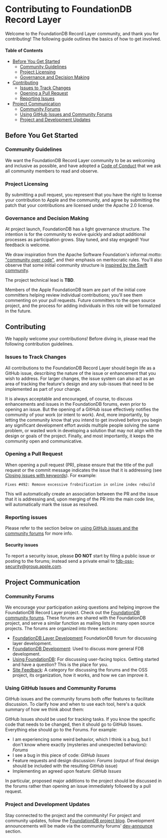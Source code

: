 # Contributing to FoundationDB Record Layer

Welcome to the FoundationDB Record Layer community, and thank you for contributing! 
The following guide outlines the basics of how to get involved.

#### Table of Contents

* [Before You Get Started](#before-you-get-started)
  * [Community Guidelines](#community-guidelines)
  * [Project Licensing](#project-licensing)
  * [Governance and Decision Making](#governance-and-decision-making)
* [Contributing](#contributing)
  * [Issues to Track Changes](#issues-to-track-changes)
  * [Opening a Pull Request](#opening-a-pull-request)
  * [Reporting Issues](#reporting-issues)
* [Project Communication](#project-communication)
  * [Community Forums](#community-forums)
  * [Using GitHub Issues and Community Forums](#using-github-issues-and-community-forums)
  * [Project and Development Updates](#project-and-development-updates)

## Before You Get Started

### Community Guidelines

We want the FoundationDB Record Layer community to be as welcoming and inclusive as 
possible, and have adopted a [Code of Conduct](CODE_OF_CONDUCT.md) that we ask all 
community members to read and observe.

### Project Licensing

By submitting a pull request, you represent that you have the right to license your 
contribution to Apple and the community, and agree by submitting the patch that 
your contributions are licensed under the Apache 2.0 license.

### Governance and Decision Making

At project launch, FoundationDB has a light governance structure. The intention is 
for the community to evolve quickly and adopt additional processes as participation 
grows. Stay tuned, and stay engaged! Your feedback is welcome.

We draw inspiration from the Apache Software Foundation's informal motto: 
["community over code"](https://blogs.apache.org/foundation/entry/asf_15_community_over_code), 
and their emphasis on meritocratic rules. You'll also observe that some initial 
community structure is [inspired by the Swift community](https://swift.org/community/#community-structure).

The project technical lead is **TBD**.

Members of the Apple FoundationDB team are part of the initial core committers helping 
review individual contributions; you'll see them commenting on your pull requests. 
Future committers to the open source project, and the process for adding individuals 
in this role will be formalized in the future.

## Contributing

We happily welcome your contributions! Before diving in, please read the following
contribution guidelines.

### Issues to Track Changes

All contributions to the FoundationDB Record Layer should begin life as a GitHub
issue, describing the nature of the issue or enhancement that you wish to address.
For larger changes, the issue system can also act as an area of tracking the feature's 
design and any sub-issues that need to be implemented as part of your change. 

It is always acceptable and encouraged, of course, to discuss enhancements
and issues in the FoundationDB forums, even prior to opening an issue. But the opening 
of a GitHub issue effectively notifies the community of your work (or intent to work).
And, more importantly, by letting the community know that you intend to get
involved before you begin any significant development effort avoids multiple
people solving the same problem, or wasted work in developing a solution that 
may not align with the design or goals of the project.  Finally, and most 
importantly, it keeps the community open and communicative.

### Opening a Pull Request

When opening a pull request (PR), please ensure that the title of the pull request
or the commit message indicates the issue that it is addressing (see 
[Closing issues with keywords](https://help.github.com/articles/closing-issues-using-keywords/)).
For example:

    Fixes #492: Remove excessive frobnification in online index rebuild

This will automatically create an association between the PR and the issue that
it is addressing and, upon merging of the PR into the main code line, will 
automatically mark the issue as resolved.

### Reporting issues

Please refer to the section below on [using GitHub issues and the community forums](#using-github-issues-and-community-forums) for more info.

#### Security issues

To report a security issue, please **DO NOT** start by filing a public issue 
or posting to the forums; instead send a private email to 
[fdb-oss-security@group.apple.com](mailto:fdb-oss-security@group.apple.com).

## Project Communication

### Community Forums

We encourage your participation asking questions and helping improve the FoundationDB
Record Layer project. Check out the [FoundationDB community forums](https://forums.foundationdb.org).
These forums are shared with the FoundationDB project, and serve a similar function as 
mailing lists in many open source projects. The forums are organized into three sections:

* [FoundationDB Layer Development](https://forums.foundationdb.org/c/development/fdb-layers)
  FoundationDB forum for discussing layer development.
* [FoundationDB Development](https://forums.foundationdb.org/c/development): Used to discuss 
  more general FDB development.
* [Using FoundationDB](https://forums.foundationdb.org/c/using-foundationdb): For 
  discussing user-facing topics. Getting started and have a question? This is 
  the place for you.
* [Site Feedback](https://forums.foundationdb.org/c/site-feedback): A category for 
  discussing the forums and the OSS project, its organization, how it works, and how 
  we can improve it.

### Using GitHub Issues and Community Forums

GitHub issues and the community forums both offer features to facilitate discussion. To 
clarify how and when to use each tool, here's a quick summary of how we think about them:

GitHub Issues should be used for tracking tasks. If you know the specific code that needs 
to be changed, then it should go to GitHub Issues. Everything else should go to the Forums. 
For example: 

* I am experiencing some weird behavior, which I think is a bug, but I don't know where 
  exactly (mysteries and unexpected behaviors): *Forums*
* I see a bug in this piece of code: *GitHub Issues*
* Feature requests and design discussion: *Forums* (output of final design should be 
  included with the resulting GitHub issue)
* Implementing an agreed upon feature: *GitHub Issues*

In particular, proposed major additions to the project should be discussed in the 
forums rather than opening an issue immediately followed by a pull request. 

### Project and Development Updates
Stay connected to the project and the community! For project and community updates, 
follow the [FoundationDB project blog](https://www.foundationdb.org/blog/). Development 
announcements will be made via the community forums' 
[dev-announce](https://forums.foundationdb.org/c/development/dev-announce) section.

